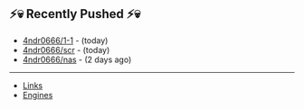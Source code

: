 ## ⚡💀 Recently Pushed ⚡💀


- [4ndr0666/1-1](https://github.com/4ndr0666/1-1) - (today)
- [4ndr0666/scr](https://github.com/4ndr0666/scr) - (today)
- [4ndr0666/nas](https://github.com/4ndr0666/nas) - (2 days ago)

---
- [Links](https://github.com/4ndr0666/Links/blob/main/README.md)        
- [Engines](https://github.com/hoothin/SearchJumper/discussions/73)    

